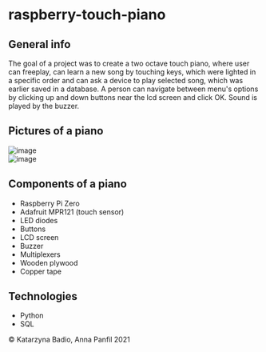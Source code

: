# raspberry-touch-piano
## General info
The goal of a project was to create a two octave touch piano, where user can freeplay, can learn a new song by touching keys, which were lighted in a specific order and can ask a device to play selected song, which was earlier saved in a database. A person can navigate between menu's options by clicking up and down buttons near the lcd screen and click OK. Sound is played by the buzzer. 
## Pictures of a piano
![image](https://user-images.githubusercontent.com/53990881/154800390-b29e93ec-9e13-4745-a82d-19b5c930b371.png)  
![image](https://user-images.githubusercontent.com/53990881/154800424-a89220f4-2cae-484b-a8a0-a4582ff86efb.png)
## Components of a piano
* Raspberry Pi Zero
* Adafruit MPR121 (touch sensor)
* LED diodes
* Buttons
* LCD screen
* Buzzer
* Multiplexers
* Wooden plywood
* Copper tape
## Technologies
* Python
* SQL

© Katarzyna Badio, Anna Panfil 2021
